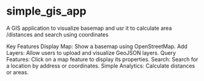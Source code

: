 # simple_gis_app
A GIS application to visualize basemap and usr it to calculate area /distances and search using coordinates


Key Features
Display Map: Show a basemap using OpenStreetMap.
Add Layers: Allow users to upload and visualize GeoJSON layers.
Query Features: Click on a map feature to display its properties.
Search: Search for a location by address or coordinates.
Simple Analytics: Calculate distances or areas.
